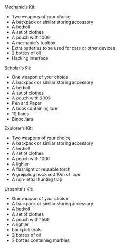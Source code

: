 Mechanic's Kit:

- Two weapons of your choice
- A backpack or similar storing accessory
- A bedroll
- A set of clothes
- A pouch with 100G
- A mechanic's toolbox
- Extra batteries to be used for cars or other devices
- 2 bottles of oil
- Hacking interface
	
Scholar's Kit:

- One weapon of your choice
- A backpack or similar storing accessory
- A bedroll
- A set of clothes
- A pouch with 200G
- Pen and Paper
- A book containing lore
- 10 flares
- Binoculars
	
Explorer's Kit: 

- Two weapons of your choice
- A backpack or similar storing accessory
- A bedroll
- A set of clothes
- A pouch with 100G
- A lighter
- A flashlight or reusable torch
- A grappling hook and 10m of rope
- A non-lethal hunting trap

Urbanite's Kit: 

- One weapon of your choice
- A backpack or similar storing accessory
- A bedroll
- A set of clothes
- A pouch with 150G
- A lighter
- Lockpick tools
- 2 bottles of oil
- 2 bottles containing marbles